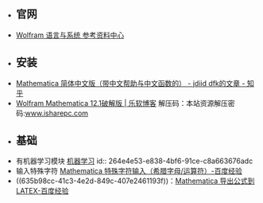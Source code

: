 - ## 官网
- [Wolfram 语言与系统 参考资料中心](https://reference.wolfram.com/language/)
- ## 安装
- [Mathematica 简体中文版（带中文帮助与中文函数的） - jdiid dfk的文章 - 知乎](https://zhuanlan.zhihu.com/p/400828530)
- [Wolfram Mathematica 12.1破解版 | 乐软博客](https://www.isharepc.com/15139.html) 解压码：本站资源解压密码:www.isharepc.com
- ## 基础
- 有机器学习模块 [机器学习](https://reference.wolfram.com/language/guide/MachineLearning.html)
  id:: 264e4e53-e838-4bf6-91ce-c8a663676adc
- 输入特殊字符 [Mathematica 特殊字符输入（希腊字母/运算符）-百度经验](https://jingyan.baidu.com/article/948f5924c62db5d80ff5f9e7.html)
- ((635b98cc-41c3-4e2d-849c-407e2461193f))：[Mathematica 导出公式到LATEX-百度经验](https://jingyan.baidu.com/article/d8072ac4b7cfcaec95cefd2b.html)